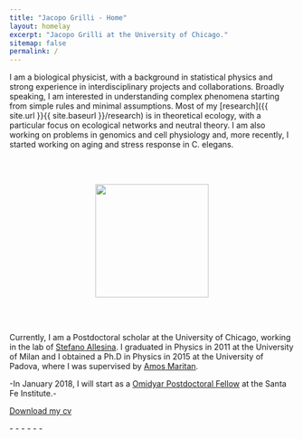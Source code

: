 ```yaml
---
title: "Jacopo Grilli - Home"
layout: homelay
excerpt: "Jacopo Grilli at the University of Chicago."
sitemap: false
permalink: /
---
```


I am a biological physicist, with a background in statistical physics and strong experience
in interdisciplinary projects and collaborations. Broadly speaking, I am interested in understanding complex phenomena starting from simple rules and minimal assumptions. Most
of my [research]({{ site.url }}{{ site.baseurl }}/research) is in theoretical ecology, with a particular focus on ecological networks and
neutral theory. I am also working on problems in genomics and cell physiology and, more
recently, I started working on aging and stress response in C. elegans.

<br><br>





<figure align="center">
  <img src="{{ site.url }}{{ site.baseurl }}/images/myface.png" style="width: 200px">
</figure>

<br><br>


Currently, I am a Postdoctoral scholar at the University of Chicago,
working in the lab of
<a target="_blank" href="http://allesinalab.uchicago.edu/">
Stefano Allesina</a>.
I graduated in Physics in 2011 at the University of Milan and I obtained a Ph.D in Physics in 2015 at the University of Padova, where I was supervised by
<a target="_blank" href="http://www.pd.infn.it/~maritan/">
Amos Maritan</a>.


-In January 2018, I will start as a
<a target="_blank" href="https://www.santafe.edu/people/profile/jacopo-grilli">
Omidyar Postdoctoral Fellow</a>
at the Santa Fe Institute.-


<a target="_blank" href="{{ site.url }}{{ site.baseurl }}/images/jgrilli_cv.pdf">
<i class="fa fa-file-pdf-o"></i>  Download my cv</a>

<p>
<a target="_blank" href="http://www.researchgate.net/profile/{{ site.resgate_username }}" class="waves-effect waves-teal btn-flat my-researchgate-link" ><i class="ai ai-researchgate"></i> </a> -
<a target="_blank" href="https://www.mendeley.com/profiles/{{ site.mendeley_username }}" class="waves-effect waves-teal btn-flat my-mendeley-link" ><i class="ai ai-mendeley"></i></a> - 
<a target="_blank" href="http://scholar.google.com/citations?user={{ site.scholar_username }}" class="waves-effect waves-teal btn-flat my-google-scholar-link" ><i class="ai ai-google-scholar"></i></a> -
<a target="_blank" href="http://orcid.org/{{ site.orcid_username }}" class="waves-effect waves-teal btn-flat my-orcid-link" ><i class="ai ai-orcid"></i></a> -
<a target="_blank" href="https://publons.com/author/1176681{{ site.publons_username }}" class="waves-effect waves-teal btn-flat my-publons-link" ><i class="ai ai-publons"></i></a> -
<a target="_blank" href="https://twitter.com/{{ site.twitter_username }}" class="waves-effect waves-teal btn-flat my-twitter-link"><i class="fa fa-twitter"></i></a> -
<a target="_blank" href="http://www.linkedin.com/pub/{{ site.linkedin_username }}" class="waves-effect waves-teal btn-flat my-linkedin-link"><i class="fa fa-linkedin"></i></a>
</p>


<br><br>

